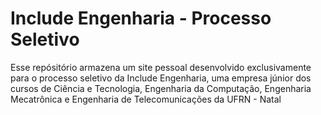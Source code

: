 # Include Engenharia - Processo Seletivo

Esse repósitório armazena um site pessoal desenvolvido exclusivamente para
o processo seletivo da Include Engenharia, uma empresa júnior dos cursos de Ciência
e Tecnologia, Engenharia da Computação, Engenharia Mecatrônica e Engenharia de 
Telecomunicações da UFRN - Natal